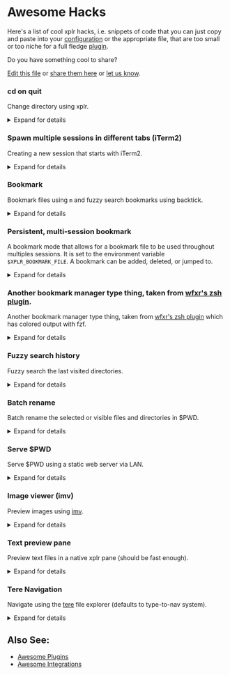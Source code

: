 # Awesome Hacks

Here's a list of cool xplr hacks, i.e. snippets of code that you can just copy
and paste into your [configuration][1] or the appropriate file, that are
too small or too niche for a full fledge [plugin][2].

Do you have something cool to share?

[Edit this file][3] or [share them here][4] or [let us know][5].

### cd on quit

Change directory using xplr.

<details>
<summary>Expand for details</summary>

- Author: [@sayanarijit][8]
- Tested on: Linux

With this alias set, you can navigate directories using xplr by entering
xcd command, and when you quit by pressing enter, you will enter the
directory.

You can of course, quit with plain Quit (i.e. by pressing q) to
gracefully cancel "cd on quit".

```bash
alias xcd='cd "$(xplr --print-pwd-as-result)"'
```

</details>

### Spawn multiple sessions in different tabs (iTerm2)

Creating a new session that starts with iTerm2.

<details>
<summary>Expand for details</summary>

- Author: [@lmburns][9]
- Requires: iTerm2
- Tested on: MacOS

```lua
xplr.config.modes.builtin.default.key_bindings.on_key["ctrl-n"] = {
  help = "new session",
  messages = {
    { BashExecSilently = [[
        osascript <<EOF
        tell application "iTerm2"
          tell current window
            create tab with default profile
            tell current session to write text "xplr"
          end tell
        end tell
      ]]
    },
  },
}
```

</details>

### Bookmark

Bookmark files using `m` and fuzzy search bookmarks using backtick.

<details>
<summary>Expand for details</summary>

[![xplr-bookmark.gif][7]][6]

- Author: [@sayanarijit][8]
- Requires: fzf
- Tested on: Linux

```lua
xplr.config.modes.builtin.default.key_bindings.on_key.m = {
  help = "bookmark",
  messages = {
    {
      BashExecSilently = [===[
        PTH="${XPLR_FOCUS_PATH:?}"
        if echo "${PTH:?}" >> "${XPLR_SESSION_PATH:?}/bookmarks"; then
          echo "LogSuccess: ${PTH:?} added to bookmarks" >> "${XPLR_PIPE_MSG_IN:?}"
        else
          echo "LogError: Failed to bookmark ${PTH:?}" >> "${XPLR_PIPE_MSG_IN:?}"
        fi
      ]===],
    },
  },
}

xplr.config.modes.builtin.default.key_bindings.on_key["`"] = {
  help = "go to bookmark",
  messages = {
    {
      BashExec = [===[
        PTH=$(cat "${XPLR_SESSION_PATH:?}/bookmarks" | fzf --no-sort)
        if [ "$PTH" ]; then
          echo FocusPath: "'"${PTH:?}"'" >> "${XPLR_PIPE_MSG_IN:?}"
        fi
      ]===],
    },
  },
}
```

</details>

### Persistent, multi-session bookmark

A bookmark mode that allows for a bookmark file to be used throughout multiples
sessions. It is set to the environment variable `$XPLR_BOOKMARK_FILE`. A
bookmark can be added, deleted, or jumped to.

<details>
<summary>Expand for details</summary>

- Author: [@lmburns][9]
- Requires: fzf, sd
- Tested on: MacOS

```lua
-- Bookmark: mode binding
xplr.config.modes.custom.bookmark = {
  name = "bookmark",
  key_bindings = {
    on_key = {
      m = {
        help = "bookmark dir",
        messages = {
          { BashExecSilently = [[
              PTH="${XPLR_FOCUS_PATH:?}"
              if [ -d "${PTH}" ]; then
                PTH="${PTH}"
              elif [ -f "${PTH}" ]; then
                PTH="$(dirname "${PTH}")"
              fi
              if echo "${PTH:?}" >> "${XPLR_BOOKMARK_FILE:?}"; then
                echo "LogSuccess: ${PTH:?} added to bookmarks" >> "${XPLR_PIPE_MSG_IN:?}"
              else
                echo "LogError: Failed to bookmark ${PTH:?}" >> "${XPLR_PIPE_MSG_IN:?}"
              fi
            ]]
          },
        },
      },
      g = {
        help = "go to bookmark",
        messages = {
          {
            BashExec = [===[
              PTH=$(cat "${XPLR_BOOKMARK_FILE:?}" | fzf --no-sort)
              if [ "$PTH" ]; then
                echo FocusPath: "'"${PTH:?}"'" >> "${XPLR_PIPE_MSG_IN:?}"
              fi
            ]===]
          },
        },
      },
      d = {
        help = "delete bookmark",
        messages = {
          { BashExec = [[
              PTH=$(cat "${XPLR_BOOKMARK_FILE:?}" | fzf --no-sort)
              sd "$PTH\n" "" "${XPLR_BOOKMARK_FILE:?}"
            ]]
          },
        },
      },
      esc = {
        help = "cancel",
        messages = {
          "PopMode",
        },
      },
    },
  },
}
```

</details>

### Another bookmark manager type thing, taken from [wfxr's zsh plugin][13].

Another bookmark manager type thing, taken from [wfxr's zsh plugin][13] which has colored output with fzf.

<details>
<summary>Expand for details</summary>

- Author: [@lmburns][9]
- Requires: fzf, exa
- Tested on: MacOS

```lua
xplr.config.modes.builtin.go_to.key_bindings.on_key.b = {
  help = "bookmark jump",
  messages = {
    "PopMode",
    { BashExec = [===[
        field='\(\S\+\s*\)'
        esc=$(printf '\033')
        N="${esc}[0m"
        R="${esc}[31m"
        G="${esc}[32m"
        Y="${esc}[33m"
        B="${esc}[34m"
        pattern="s#^${field}${field}${field}${field}#$Y\1$R\2$N\3$B\4$N#"
        PTH=$(sed 's#: # -> #' "$PATHMARKS_FILE"| nl| column -t \
        | gsed "${pattern}" \
        | fzf --ansi \
            --height '40%' \
            --preview="echo {}|sed 's#.*->  ##'| xargs exa --color=always" \
            --preview-window="right:50%" \
        | sed 's#.*->  ##')
        if [ "$PTH" ]; then
          echo ChangeDirectory: "'"${PTH:?}"'" >> "${XPLR_PIPE_MSG_IN:?}"
        fi
      ]===]
    },
  }
}
```

</details>

### Fuzzy search history

Fuzzy search the last visited directories.

<details>
<summary>Expand for details</summary>

- Author: [@sayanarijit][8]
- Requires: fzf
- Tested on: Linux

```lua
xplr.config.modes.builtin.go_to.key_bindings.on_key.h = {
  help = "history",
  messages = {
    "PopMode",
    {
      BashExec = [===[
        PTH=$(cat "${XPLR_PIPE_HISTORY_OUT:?}" | sort -u | fzf --no-sort)
        if [ "$PTH" ]; then
          echo ChangeDirectory: "'"${PTH:?}"'" >> "${XPLR_PIPE_MSG_IN:?}"
        fi
      ]===],
    },
  },
}
```

</details>

### Batch rename

Batch rename the selected or visible files and directories in $PWD.

<details>
<summary>Expand for details</summary>

[![xplr-rename.gif][11]][10]

- Author: [@sayanarijit][8]
- Requires: [pipe-rename][12]
- Tested on: Linux

```lua
xplr.config.modes.builtin.default.key_bindings.on_key.R = {
  help = "batch rename",
  messages = {
    {
      BashExec = [===[
       SELECTION=$(cat "${XPLR_PIPE_SELECTION_OUT:?}")
       NODES=${SELECTION:-$(cat "${XPLR_PIPE_DIRECTORY_NODES_OUT:?}")}
       if [ "$NODES" ]; then
         echo -e "$NODES" | renamer
         echo ExplorePwdAsync >> "${XPLR_PIPE_MSG_IN:?}"
       fi
     ]===],
    },
  },
}
```

</details>

### Serve $PWD

Serve $PWD using a static web server via LAN.

<details>
<summary>Expand for details</summary>

- Author: [@sayanarijit][8]
- Requires: [sfz][14], fzf
- Tested on: Linux

```lua
xplr.config.modes.builtin.default.key_bindings.on_key.S = {
  help = "serve $PWD",
  messages = {
    {
      BashExec = [===[
        IP=$(ip addr | grep -w inet | cut -d/ -f1 | grep -Eo '[0-9]{1,3}\.[0-9]{      1,3}\.[0-9]{1,3}\.[0-9]{1,3}' | fzf --prompt 'Select IP > ')
        echo "IP: ${IP:?}"
        read -p "Port (default 5000): " PORT
        echo
        sfz --all --cors --no-ignore --bind ${IP:?} --port ${PORT:-5000} . &
        sleep 1 && read -p '[press enter to exit]'
        kill -9 %1
      ]===],
    },
  },
}
```

</details>

### Image viewer (imv)

Preview images using [imv][17].

<details>
<summary>Expand for details</summary>

- Author: [@sayanarijit][8]
- Requires: [imv][17], [xdotool][18]
- Tested on: Linux, FreeBSD 13.1-RELEASE

```lua
xplr.config.modes.builtin.default.key_bindings.on_key.P = {
  help = "preview",
  messages = {
    {
      BashExecSilently = [===[
        FIFO_PATH="/tmp/xplr.fifo"

        if [ -e "$FIFO_PATH" ]; then
          echo StopFifo >> "$XPLR_PIPE_MSG_IN"
          rm "$FIFO_PATH"
        else
          mkfifo "$FIFO_PATH"
          "$HOME/.local/bin/imv-open.sh" "$FIFO_PATH" "$XPLR_FOCUS_PATH" &
          echo "StartFifo: '$FIFO_PATH'" >> "$XPLR_PIPE_MSG_IN"
        fi
      ]===],
    },
  },
}
```

$HOME/.local/bin/imv-open.sh

```bash
#!/usr/bin/env bash

FIFO_PATH="$1"
IMAGE="$2"
MAINWINDOW="$(xdotool getactivewindow)"
IMV_PID="$(pgrep imv)"

if [ ! "$IMV_PID" ]; then
  imv "$IMAGE" &
  IMV_PID=$!
fi

sleep 0.5

xdotool windowactivate "$MAINWINDOW"

while read -r path; do
  imv-msg "$IMV_PID" close all
  imv-msg "$IMV_PID" open "$path"
done < "$FIFO_PATH"

imv-msg "$IMV_PID" quit
[ -e "$FIFO_PATH" ] && rm -f "$FIFO_PATH"
```

</details>

### Text preview pane

Preview text files in a native xplr pane (should be fast enough).

<details>
<summary>Expand for details</summary>

- Author: [@sayanarijit][8]
- Requires: none
- Tested on: Linux, FreeBSD 13.1-RELEASE

```lua
local function stat(node)
  return node.mime_essence
end

local function read(path, lines)
  local out = ""
  local p = io.open(path)

  if p == nil then
    return stat(path)
  end

  local i = 0
  for line in p:lines() do
    out = out .. line .. "\n"
    if i == lines then
      break
    end
    i = i + 1
  end
  p:close()

  return out
end

xplr.config.layouts.builtin.default = {
  Horizontal = {
    config = {
      constraints = {
        { Percentage = 60 },
        { Percentage = 40 },
      },
    },
    splits = {
      "Table",
      {
        CustomContent = {
          title = "preview",
          body = { DynamicParagraph = { render = "custom.preview_pane.render" } },
        },
      },
    },
  },
}

xplr.fn.custom.preview_pane = {}
xplr.fn.custom.preview_pane.render = function(ctx)
  local n = ctx.app.focused_node

  if n.canonical then
    n = n.canonical
  end

  if n then
    if n.is_file then
      return read(n.absolute_path, ctx.layout_size.height)
    else
      return stat(n)
    end
  else
    return ""
  end
end
```

</details>

### Tere Navigation

Navigate using the [tere][19] file explorer (defaults to type-to-nav system).

<details>
<summary>Expand for details</summary>

- Author: [@sayanarijit][8]
- Requires: [tere][19]
- Tested on: Linux

```lua
xplr.config.modes.builtin.default.key_bindings.on_key.T = {
  help = "tere nav",
  messages = {
    { BashExec = [[echo ChangeDirectory: "'"$(tere)"'" >> "$XPLR_PIPE_MSG_IN"]] },
  },
}
```

</details>

## Also See:

- [Awesome Plugins][15]
- [Awesome Integrations][16]

[1]: configuration.md
[2]: plugin.md
[3]: https://github.com/sayanarijit/xplr/edit/main/docs/en/src/awesome-hacks.md
[4]: https://github.com/sayanarijit/xplr/discussions/categories/show-and-tell
[5]: community.md
[6]: https://gifyu.com/image/rGSR
[7]: https://s4.gifyu.com/images/xplr-bookmark.gif
[8]: https://github.com/sayanarijit
[9]: https://github.com/lmburns
[10]: https://gifyu.com/image/rGbo
[11]: https://s4.gifyu.com/images/xplr-rename.gif
[12]: https://github.com/marcusbuffett/pipe-rename
[13]: https://github.com/wfxr/formarks
[14]: https://github.com/weihanglo/sfz
[15]: awesome-plugins.md
[16]: awesome-integrations.md
[17]: https://sr.ht/~exec64/imv
[18]: https://www.semicomplete.com/projects/xdotool
[19]: https://github.com/mgunyho/tere
